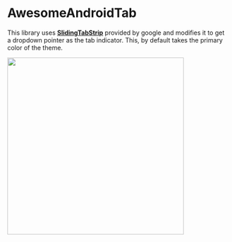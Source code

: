 # AwesomeAndroidTab

This library uses <a href="https://developer.android.com/samples/SlidingTabsBasic/src/com.example.android.common/view/SlidingTabStrip.html"><Strong>SlidingTabStrip</Strong></a> provided by google and modifies it to get a dropdown pointer as the tab indicator. This, by default takes the primary color of the theme.

<img src="https://cloud.githubusercontent.com/assets/12875779/15452896/0abe7f98-201c-11e6-9eb5-4b8356f39bad.png" width="400"></img>
